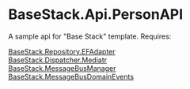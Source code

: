 # BaseStack.Api.PersonAPI
A sample api for "Base Stack" template.
Requires:

<a href="https://github.com/diwsi/BaseStack.Repository.EFAdapter">BaseStack.Repository.EFAdapter</a> <br>
<a href="https://github.com/diwsi/BaseStack.Dispatcher.Mediatr">BaseStack.Dispatcher.Mediatr</a><br>
<a href="https://github.com/diwsi/BaseStack.MessageBusManager">BaseStack.MessageBusManager</a> <br>
<a href="https://github.com/diwsi/BaseStack.MessageBusDomainEvents">BaseStack.MessageBusDomainEvents</a>


